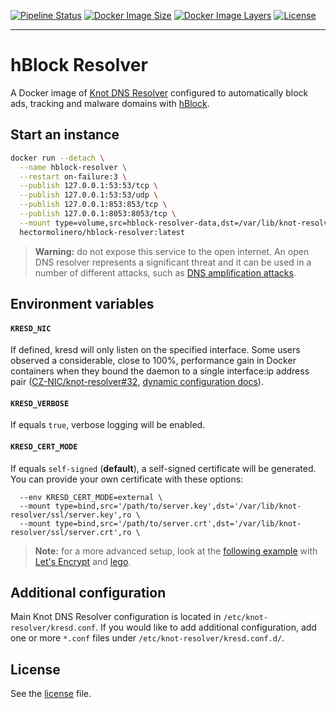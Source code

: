 [![Pipeline Status](https://gitlab.com/hectorm/hblock-resolver/badges/master/pipeline.svg)](https://gitlab.com/hectorm/hblock-resolver/pipelines)
[![Docker Image Size](https://img.shields.io/microbadger/image-size/hectormolinero/hblock-resolver/latest.svg)](https://hub.docker.com/r/hectormolinero/hblock-resolver/)
[![Docker Image Layers](https://img.shields.io/microbadger/layers/hectormolinero/hblock-resolver/latest.svg)](https://hub.docker.com/r/hectormolinero/hblock-resolver/)
[![License](https://img.shields.io/github/license/hectorm/hblock-resolver.svg)](LICENSE.md)

***

# hBlock Resolver
A Docker image of [Knot DNS Resolver](https://www.knot-resolver.cz) configured to automatically block ads, tracking and malware domains with
[hBlock](https://github.com/hectorm/hblock).

## Start an instance
```sh
docker run --detach \
  --name hblock-resolver \
  --restart on-failure:3 \
  --publish 127.0.0.1:53:53/tcp \
  --publish 127.0.0.1:53:53/udp \
  --publish 127.0.0.1:853:853/tcp \
  --publish 127.0.0.1:8053:8053/tcp \
  --mount type=volume,src=hblock-resolver-data,dst=/var/lib/knot-resolver/ \
  hectormolinero/hblock-resolver:latest
```
> **Warning:** do not expose this service to the open internet. An open DNS resolver represents a significant threat and it can be used in a number of
different attacks, such as [DNS amplification attacks](https://www.cloudflare.com/learning/ddos/dns-amplification-ddos-attack/).

## Environment variables
#### `KRESD_NIC`
If defined, kresd will only listen on the specified interface. Some users observed a considerable, close to 100%, performance gain in Docker
containers when they bound the daemon to a single interface:ip address pair ([CZ-NIC/knot-resolver#32](https://github.com/CZ-NIC/knot-resolver/pull/32),
[dynamic configuration docs](https://knot-resolver.readthedocs.io/en/latest/daemon.html?highlight=docker#dynamic-configuration)).

#### `KRESD_VERBOSE`
If equals `true`, verbose logging will be enabled.

#### `KRESD_CERT_MODE`
If equals `self-signed` (**default**), a self-signed certificate will be generated. You can provide your own certificate with these options:
```
  --env KRESD_CERT_MODE=external \
  --mount type=bind,src='/path/to/server.key',dst='/var/lib/knot-resolver/ssl/server.key',ro \
  --mount type=bind,src='/path/to/server.crt',dst='/var/lib/knot-resolver/ssl/server.crt',ro \
```
> **Note:** for a more advanced setup, look at the [following example](examples/dot-with-letsencrypt) with [Let's Encrypt](https://letsencrypt.org) and
[lego](https://github.com/xenolf/lego/).

## Additional configuration
Main Knot DNS Resolver configuration is located in `/etc/knot-resolver/kresd.conf`. If you would like to add additional configuration, add one or more
`*.conf` files under `/etc/knot-resolver/kresd.conf.d/`.

## License
See the [license](LICENSE.md) file.
